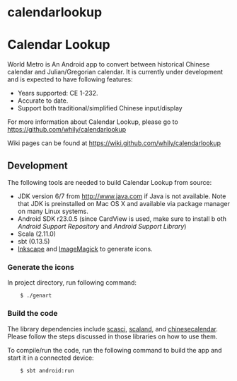 # calendarlookup


Calendar Lookup
===============

World Metro is An Android app to convert between historical Chinese
calendar and Julian/Gregorian calendar.  It is currently under
development and is expected to have following features:

* Years supported: CE 1-232.
* Accurate to date.
* Support both traditional/simplified Chinese input/display

For more information about Calendar Lookup, please go to
  <https://github.com/whily/calendarlookup>

Wiki pages can be found at
  <https://wiki.github.com/whily/calendarlookup>

Development
-----------

The following tools are needed to build Calendar Lookup from source:

* JDK version 6/7 from <http://www.java.com> if Java is not available. 
  Note that JDK is preinstalled on Mac OS X and available via package manager
  on many Linux systems. 
* Android SDK r23.0.5 (since CardView is used, make sure to install b
  oth *Android Support Repository* and *Android Support Library*)
* Scala (2.11.0)
* sbt (0.13.5)
* [Inkscape](http://inkscape.org) and [ImageMagick](http://www.imagemagick.org)
  to generate icons.

### Generate the icons

In project directory, run following command:

        $ ./genart

### Build the code

The library dependencies include
[scasci](https://github.com/whily/scasci),
[scaland](https://github.com/whily/scaland), and
[chinesecalendar](https://github.com/whily/chinesecalendar).  Please
follow the steps discussed in those libraries on how to use them.

To compile/run the code, run the following command to build the
   app and start it in a connected device:

        $ sbt android:run



